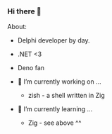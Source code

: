 ### Hi there 👋

About:
- Delphi developer by day.
- .NET <3
- Deno fan

- 🔭 I’m currently working on ...
  - zish - a shell written in Zig
- 🌱 I’m currently learning ...
  - Zig - see above ^^

<!--
**kjloveless/kjloveless** is a ✨ _special_ ✨ repository because its `README.md` (this file) appears on your GitHub profile.

Here are some ideas to get you started:

- 🔭 I’m currently working on ...
- 🌱 I’m currently learning ...
- 👯 I’m looking to collaborate on ...
- 🤔 I’m looking for help with ...
- 💬 Ask me about ...
- 📫 How to reach me: ...
- 😄 Pronouns: ...
- ⚡ Fun fact: ...
-->
